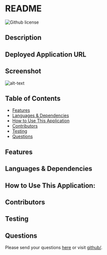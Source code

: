 # README 
![Github license](https://img.shields.io/badge/license--blue.svg)
## Description

## Deployed Application URL

## Screenshot
![alt-text]()
## Table of Contents
* [Features](#features)
* [Languages & Dependencies](#languagesanddependencies)
* [How to Use This Application](#HowtoUseThisApplication)
* [Contributors](#contributors)
* [Testing](#testing)
* [Questions](#questions)
## Features

## Languages & Dependencies

## How to Use This Application:

## Contributors

## Testing

## Questions
Please send your questions [here](mailto:?subject=[GitHub]%20Dev%20Connect) or visit [github/](https://github.com/).
